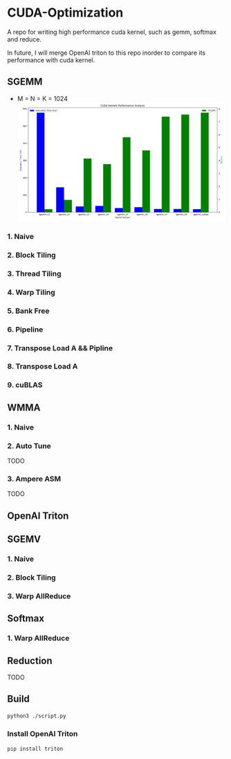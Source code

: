 # CUDA-Optimization

A repo for writing high performance cuda kernel, such as gemm, softmax and reduce.

In future, I will merge OpenAI triton to this repo inorder to compare its performance with cuda kernel.


## SGEMM
+ M = N = K = 1024
![sgemm](./sgemm.png "sgemm")

### 1. Naive
### 2. Block Tiling
### 3. Thread Tiling
### 4. Warp Tiling
### 5. Bank Free
### 6. Pipeline
### 7. Transpose Load A && Pipline
### 8. Transpose Load A
### 9. cuBLAS

## WMMA
### 1. Naive
### 2. Auto Tune
TODO
### 3. Ampere ASM
TODO

## OpenAI Triton

## SGEMV
### 1. Naive
### 2. Block Tiling
### 3. Warp AllReduce

## Softmax
### 1. Warp AllReduce

## Reduction
TODO

## Build

```bash
python3 ./script.py
```
### Install OpenAI Triton

```bash
pip install triton
```